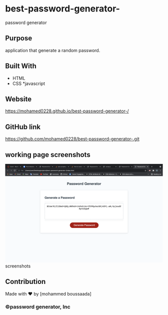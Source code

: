 # best-password-generator-
password generator

## Purpose
application that generate a random password. 

## Built With
* HTML
* CSS
*javascript
## Website
https://mohamed0228.github.io/best-password-generator-/

## GitHub link
https://github.com/mohamed0228/best-password-generator-.git

## working page screenshots
<img src="./assets/images/pw.jpeg">screenshots</img>

## Contribution
Made with ❤️ by [mohammed boussaada]

### ©️password generator, Inc 
